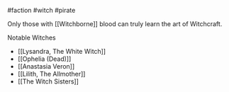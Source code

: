 #faction #witch #pirate 

Only those with [[Witchborne]] blood can truly learn the art of Witchcraft.

Notable Witches
- [[Lysandra, The White Witch]]
- [[Ophelia (Dead)]]
- [[Anastasia Veron]]
- [[Lilith, The Allmother]]
- [[The Witch Sisters]]